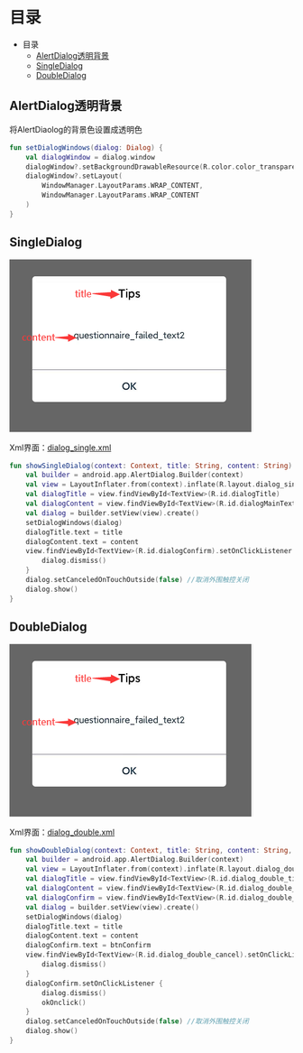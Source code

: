 # 目录

- 目录
  - [AlertDialog透明背景](#alertdialog透明背景)
  - [SingleDialog](#SingleDialog)
  - [DoubleDialog](#doubledialog)

## AlertDialog透明背景

将AlertDiaolog的背景色设置成透明色

```kotlin
fun setDialogWindows(dialog: Dialog) {
    val dialogWindow = dialog.window
    dialogWindow?.setBackgroundDrawableResource(R.color.color_transparent) //"#00000000"
    dialogWindow?.setLayout(
        WindowManager.LayoutParams.WRAP_CONTENT,
        WindowManager.LayoutParams.WRAP_CONTENT
    )
}
```

## SingleDialog

![single](../Image/singleDialog1.png)

Xml界面：[dialog_single.xml](/src/res/dialog/dialog_single.xml)

```kotlin
fun showSingleDialog(context: Context, title: String, content: String) {
    val builder = android.app.AlertDialog.Builder(context)
    val view = LayoutInflater.from(context).inflate(R.layout.dialog_single, null)
    val dialogTitle = view.findViewById<TextView>(R.id.dialogTitle)
    val dialogContent = view.findViewById<TextView>(R.id.dialogMainText)
    val dialog = builder.setView(view).create()
    setDialogWindows(dialog)
    dialogTitle.text = title
    dialogContent.text = content
    view.findViewById<TextView>(R.id.dialogConfirm).setOnClickListener {
        dialog.dismiss()
    }
    dialog.setCanceledOnTouchOutside(false) //取消外围触控关闭
    dialog.show()
}
```

## DoubleDialog

![double](../Image/singleDialog1.png)

Xml界面：[dialog_double.xml](../src/res/dialog/dialog_double.xml)

```kotlin
fun showDoubleDialog(context: Context, title: String, content: String, btnConfirm: String, okOnclick: () -> Unit) {
    val builder = android.app.AlertDialog.Builder(context)
    val view = LayoutInflater.from(context).inflate(R.layout.dialog_double, null)
    val dialogTitle = view.findViewById<TextView>(R.id.dialog_double_title)
    val dialogContent = view.findViewById<TextView>(R.id.dialog_double_content)
    val dialogConfirm = view.findViewById<TextView>(R.id.dialog_double_confirm)
    val dialog = builder.setView(view).create()
    setDialogWindows(dialog)
    dialogTitle.text = title
    dialogContent.text = content
    dialogConfirm.text = btnConfirm
    view.findViewById<TextView>(R.id.dialog_double_cancel).setOnClickListener {
        dialog.dismiss()
    }
    dialogConfirm.setOnClickListener {
        dialog.dismiss()
        okOnclick()
    }
    dialog.setCanceledOnTouchOutside(false) //取消外围触控关闭
    dialog.show()
}
```
